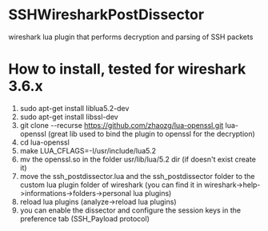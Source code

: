# SSHWiresharkPostDissector
wireshark lua plugin that performs decryption and parsing of SSH packets


# How to install, tested for wireshark 3.6.x

1) sudo apt-get install liblua5.2-dev
2) sudo apt-get install libssl-dev
3) git clone --recurse https://github.com/zhaozg/lua-openssl.git lua-openssl
(great lib used to bind the plugin to openssl for the decryption)
4) cd lua-openssl
5) make LUA_CFLAGS=-I/usr/include/lua5.2
6) mv the openssl.so in the folder usr/lib/lua/5.2 dir (if doesn't exist create it)
7) move the ssh_postdissector.lua and the ssh_postdissector folder to the custom lua plugin folder of wireshark (you can find it in wireshark->help->informations->folders->personal lua plugins)
8) reload lua plugins (analyze->reload lua plugins)
9) you can enable the dissector and configure the session keys in the preference tab (SSH_Payload protocol)

